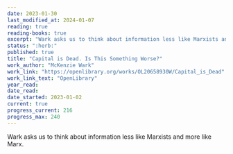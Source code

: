 ```yaml
---
date: 2023-01-30
last_modified_at: 2024-01-07
reading: true
reading-books: true
excerpt: "Wark asks us to think about information less like Marxists and more like Marx."
status: ":herb:"
published: true
title: "Capital is Dead. Is This Something Worse?"
work_author: "McKenzie Wark"
work_link: "https://openlibrary.org/works/OL20658930W/Capital_is_Dead"
work_link_text: "OpenLibrary"
year_read:
date_read:
date_started: 2023-01-02
current: true
progress_current: 216
progress_max: 240
---
```


Wark asks us to think about information less like Marxists and more like Marx.  